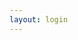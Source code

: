 ```yaml
---
layout: login
---
```


<script setup>
import { ref } from 'vue'
import { setAuthToken, isLoggedIn } from '.vitepress/theme/auth'
import { useRouter } from 'vitepress'

const router = useRouter()
const username = ref('')
const password = ref('')
const error = ref('')

if (isLoggedIn()) {
  router.go('/') // 已登录则跳转首页
}

async function handleLogin() {
  try {
    // 实际项目中替换为真实 API 调用
    const res = await mockLogin(username.value, password.value)
    
    setAuthToken(res.token)
    // 跳转到原请求页面或首页
    const redirect = new URLSearchParams(window.location.search).get('redirect') || '/'
    window.location.href = redirect
  } catch (err) {
    error.value = '登录失败: ' + err.message
  }
}

// 模拟登录 API
function mockLogin(user, pass) {
  return new Promise((resolve, reject) => {
    setTimeout(() => {
      if (user === 'admin' && pass === '123456') {
        resolve({ token: 'fake_jwt_token' })
      } else {
        reject(new Error('用户名或密码错误'))
      }
    }, 500)
  })
}
</script>

<template>
  <div class="login-container">
    <h1>用户登录</h1>
    <form @submit.prevent="handleLogin">
      <input v-model="username" placeholder="用户名" />
      <input v-model="password" type="password" placeholder="密码" />
      <button type="submit">登录</button>
      <p v-if="error" class="error">{{ error }}</p>
    </form>
  </div>
</template>

<style scoped>
.login-container {
  max-width: 400px;
  margin: 2rem auto;
  padding: 20px;
  border: 1px solid #ddd;
}
.error {
  color: red;
}
</style>
